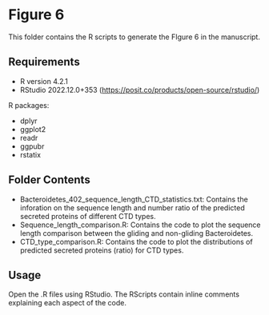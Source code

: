 # Figure 6

This folder contains the R scripts to generate the FIgure 6 in the manuscript.

## Requirements
- R version 4.2.1
- RStudio 2022.12.0+353 (https://posit.co/products/open-source/rstudio/)

R packages:
- dplyr
- ggplot2
- readr
- ggpubr
- rstatix

## Folder Contents

- Bacteroidetes_402_sequence_length_CTD_statistics.txt: Contains the inforation on the sequence length and number ratio of the predicted secreted proteins of different CTD types.
- Sequence_length_comparison.R: Contains the code to plot the sequence length comparison between the gliding and non-gliding Bacteroidetes.
- CTD_type_comparison.R: Contains the code to plot the distributions of predicted secreted proteins (ratio) for CTD types.

## Usage

Open the .R files using RStudio.
The RScripts contain inline comments explaining each aspect of the code.
